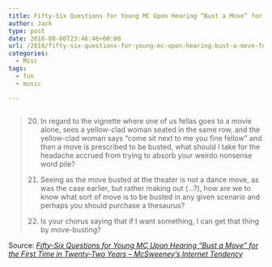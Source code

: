 ```yaml
---
title: Fifty-Six Questions for Young MC Upon Hearing “Bust a Move” for the First Time in Twenty-Two Years – McSweeney’s
author: Jack
type: post
date: 2018-08-06T23:46:46+00:00
url: /2018/fifty-six-questions-for-young-mc-upon-hearing-bust-a-move-for-the-first-time-in-twenty-two-years-mcsweeneys/
categories:
  - Misc
tags:
  - fun
  - music

---
```

[<img class="alignnone size-full" src="/wp-content/uploads/2018/08/Young-MC-300x204.jpg" alt="" />][1]

> 20. In regard to the vignette where one of us fellas goes to a movie alone, sees a yellow-clad woman seated in the same row, and the yellow-clad woman says “come sit next to me you fine fellow” and then a move is prescribed to be busted, what should I take for the headache accrued from trying to absorb your weirdo nonsense word pile?
> 
> 21. Seeing as the move busted at the theater is not a dance move, as was the case earlier, but rather making out (…?), how are we to know what sort of move is to be busted in any given scenario and perhaps you should purchase a thesaurus?
> 
> 22. Is your chorus saying that if I want something, I can get that thing by move-busting?

Source: _[Fifty-Six Questions for Young MC Upon Hearing “Bust a Move” for the First Time in Twenty-Two Years &#8211; McSweeney’s Internet Tendency][1]_

 [1]: https://www.mcsweeneys.net/articles/fifty-six-questions-for-young-mc-upon-hearing-bust-a-move-for-the-first-time-in-twenty-two-years